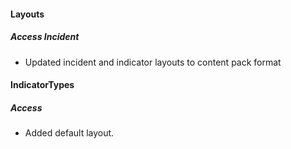  
#### Layouts
##### Access Incident
  - Updated incident and indicator layouts to content pack format
<!--
##### layout-details-Access.json
 - Updated incident and indicator layouts to content pack format.
-->

#### IndicatorTypes
##### Access
 - Added default layout.